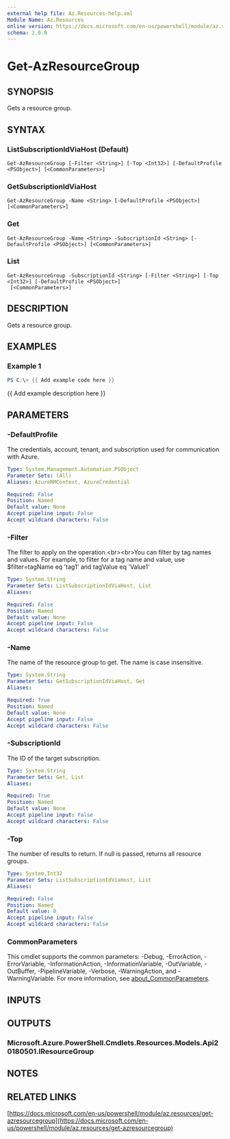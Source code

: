 ```yaml
---
external help file: Az.Resources-help.xml
Module Name: Az.Resources
online version: https://docs.microsoft.com/en-us/powershell/module/az.resources/get-azresourcegroup
schema: 2.0.0
---
```


# Get-AzResourceGroup

## SYNOPSIS
Gets a resource group.

## SYNTAX

### ListSubscriptionIdViaHost (Default)
```
Get-AzResourceGroup [-Filter <String>] [-Top <Int32>] [-DefaultProfile <PSObject>] [<CommonParameters>]
```

### GetSubscriptionIdViaHost
```
Get-AzResourceGroup -Name <String> [-DefaultProfile <PSObject>] [<CommonParameters>]
```

### Get
```
Get-AzResourceGroup -Name <String> -SubscriptionId <String> [-DefaultProfile <PSObject>] [<CommonParameters>]
```

### List
```
Get-AzResourceGroup -SubscriptionId <String> [-Filter <String>] [-Top <Int32>] [-DefaultProfile <PSObject>]
 [<CommonParameters>]
```

## DESCRIPTION
Gets a resource group.

## EXAMPLES

### Example 1
```powershell
PS C:\> {{ Add example code here }}
```

{{ Add example description here }}

## PARAMETERS

### -DefaultProfile
The credentials, account, tenant, and subscription used for communication with Azure.

```yaml
Type: System.Management.Automation.PSObject
Parameter Sets: (All)
Aliases: AzureRMContext, AzureCredential

Required: False
Position: Named
Default value: None
Accept pipeline input: False
Accept wildcard characters: False
```

### -Filter
The filter to apply on the operation.\<br\>\<br\>You can filter by tag names and values.
For example, to filter for a tag name and value, use $filter=tagName eq 'tag1' and tagValue eq 'Value1'

```yaml
Type: System.String
Parameter Sets: ListSubscriptionIdViaHost, List
Aliases:

Required: False
Position: Named
Default value: None
Accept pipeline input: False
Accept wildcard characters: False
```

### -Name
The name of the resource group to get.
The name is case insensitive.

```yaml
Type: System.String
Parameter Sets: GetSubscriptionIdViaHost, Get
Aliases:

Required: True
Position: Named
Default value: None
Accept pipeline input: False
Accept wildcard characters: False
```

### -SubscriptionId
The ID of the target subscription.

```yaml
Type: System.String
Parameter Sets: Get, List
Aliases:

Required: True
Position: Named
Default value: None
Accept pipeline input: False
Accept wildcard characters: False
```

### -Top
The number of results to return.
If null is passed, returns all resource groups.

```yaml
Type: System.Int32
Parameter Sets: ListSubscriptionIdViaHost, List
Aliases:

Required: False
Position: Named
Default value: 0
Accept pipeline input: False
Accept wildcard characters: False
```

### CommonParameters
This cmdlet supports the common parameters: -Debug, -ErrorAction, -ErrorVariable, -InformationAction, -InformationVariable, -OutVariable, -OutBuffer, -PipelineVariable, -Verbose, -WarningAction, and -WarningVariable. For more information, see [about_CommonParameters](http://go.microsoft.com/fwlink/?LinkID=113216).

## INPUTS

## OUTPUTS

### Microsoft.Azure.PowerShell.Cmdlets.Resources.Models.Api20180501.IResourceGroup
## NOTES

## RELATED LINKS

[https://docs.microsoft.com/en-us/powershell/module/az.resources/get-azresourcegroup](https://docs.microsoft.com/en-us/powershell/module/az.resources/get-azresourcegroup)

